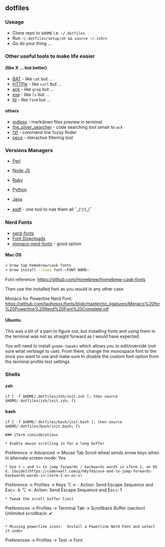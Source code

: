 ## dotfiles

### Useage

- Clone repo to `$HOME` i.e. `~/.dotfiles`
- Run `~/.dotfiles/setup/sh && source ~/.zshrc`
- Go do your thing ...

### Other useful tools to make life easier

#### (like X ... but better)

- [BAT](https://github.com/sharkdp/bat) - like `cat` but ...
- [HTTPie](https://httpie.io/) - like `curl` but ...
- [ack](https://beyondgrep.com/) - like `grep` but ...
- [exa](https://the.exa.website/) - like `ls` but ...
- [fd](https://github.com/sharkdp/fd) - like `find` but ...

#### others

- [mdless](https://github.com/ttscoff/mdless) - markdown files preview in terminal
- [the_silver_searcher](https://github.com/ggreer/the_silver_searcher) - code searching tool simalr to `ack`
- [fzf](https://github.com/junegunn/fzf) - command line fuzzy finder
- [peco](nvim-lua/plenary.nvim) - nteractive filtering tool

### Versions Managers

- [Perl](https://perlbrew.pl/)
- [Node JS](https://github.com/nvm-sh/nvm)
- [Ruby](https://rvm.io/)
- [Python](https://github.com/pyenv/pyenv)
- [Java](https://sdkman.io/)

- [asdf](https://asdf-vm.com/#/) - one tool to rule them all ¯\_(ツ)\_/¯

### Nerd Fonts

- [nerd-fonts](https://github.com/ryanoasis/nerd-fonts#option-4-homebrew-fonts)
- [Font Downloads](https://www.nerdfonts.com/font-downloads)
- [monaco-nerd-fonts](https://github.com/Karmenzind/monaco-nerd-fonts/tree/master) - good option

#### Mac OS
```bash
➜ brew tap homebrew/cask-fonts
➜ brew install --cask font-<FONT NAME>
```

Font reference: https://github.com/Homebrew/homebrew-cask-fonts

Then use the installed font as you would in any other case

Monaco for Powerline Nerd Font: https://github.com/taohexxx/fonts/blob/master/no_ligatures/Monaco%20for%20Powerline%20Nerd%20Font%20Complete.otf

#### Ubuntu

This was a bit of a pain to figure out, but installing fonts and using them in the terminal was not as straight forward as I would have expected.

You will need to install `gnome-tweaks` which allows you to edit/override (not sure what verbiage to use). 
From there, change the monospace font to the once you want to use and make sure to disable the custom font option from the terminal profile text settings

### Shells

#### zsh

```zshrc
if [ -f $HOME/.dotfiles/zsh/init.zsh ]; then source $HOME/.dotfiles/zsh/init.zsh; fi

```

#### bash

```bashrc
if [ -f $HOME/.dotfiles/bash/init.bash ]; then source $HOME/.dotfiles/bash/init.bash; fi

### iTerm considerations

* Enable mouse scrolling in for a long buffer
```

Preference -> Advanced -> Mouse Tab
Scroll wheel sends arrow keys when in alternate screen mode: Yes

```
* Use ⌥ ← and ⌥→ to jump forwards / backwards words in iTerm 2, on OS X. [Guide](https://coderwall.com/p/h6yfda/use-and-to-jump-forwards-backwards-words-in-iterm-2-on-os-x)
```

Preference -> Profiles -> Keys
⌥ ← : Action: Send Escape Sequence and Esc+: b
⌥ →: Action: Send Escape Sequence and Esc+: f

```
* Tweak the scroll buffer limit
```

Preferences -> Profiles -> Terminal Tab -> Scrollback Buffer (section)
Unlimited scrollback: ✔

```

* Missing powerline icons:  Install a Powerline Nerd Font and select it under
```

Preferences -> Profiles -> Text -> Font

```

```
